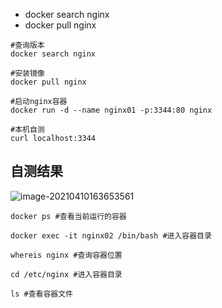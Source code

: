 - docker search nginx  
- docker pull nginx

```shell
#查询版本
docker search nginx

#安装镜像
docker pull nginx

#启动nginx容器
docker run -d --name nginx01 -p:3344:80 nginx

#本机自测
curl localhost:3344  
```



## 自测结果

![image-20210410163653561](https://cdn.jsdelivr.net/gh/kongbaizz/myimages/images3/20210423134158.png)





```shell
docker ps #查看当前运行的容器

docker exec -it nginx02 /bin/bash #进入容器目录

whereis nginx #查询容器位置

cd /etc/nginx #进入容器目录

ls #查看容器文件
```

